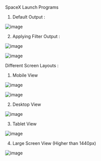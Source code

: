 SpaceX Launch Programs

1. Default Output :

![image](https://user-images.githubusercontent.com/82275547/114276781-d01e4e00-9a45-11eb-8880-ebe860e727ee.png)

2. Applying Filter Output :

![image](https://user-images.githubusercontent.com/82275547/114276837-09ef5480-9a46-11eb-91b5-537878121485.png)

![image](https://user-images.githubusercontent.com/82275547/114276912-6783a100-9a46-11eb-98b2-0675ec929b86.png)


Different Screen Layouts :

1. Mobile View

![image](https://user-images.githubusercontent.com/82275547/114276886-3d31e380-9a46-11eb-99e1-60cbf8289bfb.png)

![image](https://user-images.githubusercontent.com/82275547/114276932-83874280-9a46-11eb-9ba8-4574560159fc.png)

2. Desktop View

![image](https://user-images.githubusercontent.com/82275547/114276893-48850f00-9a46-11eb-99e0-95e097ee1644.png)

3. Tablet View

![image](https://user-images.githubusercontent.com/82275547/114276995-d103af80-9a46-11eb-83b7-1df10c853af9.png)

4. Large Screen View (Higher than 1440px)

![image](https://user-images.githubusercontent.com/82275547/114276985-c0ebd000-9a46-11eb-8c90-7d5781c525c8.png)
